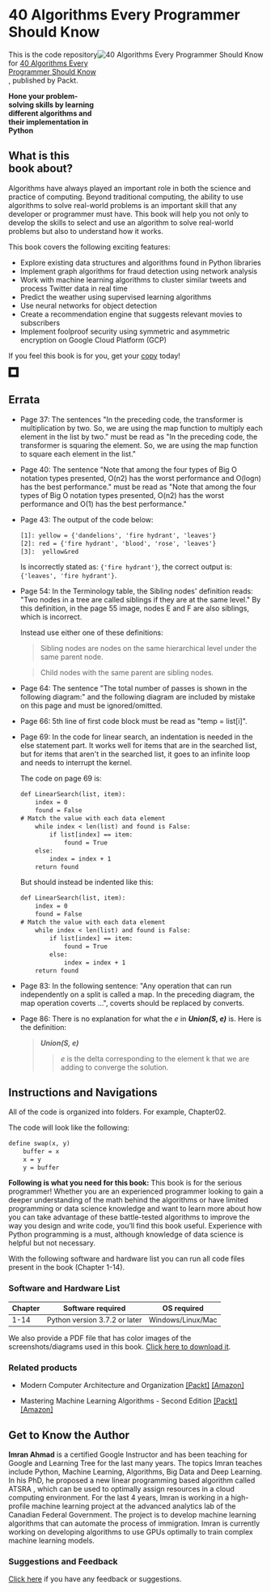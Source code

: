 # 40 Algorithms Every Programmer Should Know 

<a href="https://www.packtpub.com/programming/40-algorithms-every-programmer-should-know?utm_source=github&utm_medium=repository&utm_campaign=9781789801217"><img src="https://static.packt-cdn.com/products/9781789801217/cover/smaller" alt="40 Algorithms Every Programmer Should Know " height="256px" align="right"></a>

This is the code repository for [40 Algorithms Every Programmer Should Know ](https://www.packtpub.com/programming/40-algorithms-every-programmer-should-know?utm_source=github&utm_medium=repository&utm_campaign=9781789801217), published by Packt.

**Hone your problem-solving skills by learning different algorithms and their implementation in Python**

## What is this book about?
Algorithms have always played an important role in both the science and practice of computing. Beyond traditional computing, the ability to use algorithms to solve real-world problems is an important skill that any developer or programmer must have. This book will help you not only to develop the skills to select and use an algorithm to solve real-world problems but also to understand how it works.


This book covers the following exciting features:
* Explore existing data structures and algorithms found in Python libraries 
* Implement graph algorithms for fraud detection using network analysis 
* Work with machine learning algorithms to cluster similar tweets and process Twitter data in real time 
* Predict the weather using supervised learning algorithms 
* Use neural networks for object detection 
* Create a recommendation engine that suggests relevant movies to subscribers 
* Implement foolproof security using symmetric and asymmetric encryption on Google Cloud Platform (GCP)

If you feel this book is for you, get your [copy](https://www.amazon.com/dp/1789801214) today!

<a href="https://www.packtpub.com/?utm_source=github&utm_medium=banner&utm_campaign=GitHubBanner"><img src="https://raw.githubusercontent.com/PacktPublishing/GitHub/master/GitHub.png" 
alt="https://www.packtpub.com/" border="5" /></a>

## Errata

* Page 37: The sentences "In the preceding code, the transformer is multiplication by two. So, we are using the map function to multiply each element in the list by two." must be read as "In the preceding code, the transformer is squaring the element. So, we are using the map function to square each element in the list."

* Page 40: The sentence "Note that among the four types of Big O notation types presented, O(n2) has the worst performance and O(logn) has the best performance." must be read as "Note that among the four types of Big O notation types presented, O(n2) has the worst performance and O(1) has the best performance."

* Page 43: The output of the code below:
  ```
  [1]: yellow = {'dandelions', 'fire hydrant', 'leaves'}
  [2]: red = {'fire hydrant', 'blood', 'rose', 'leaves'}
  [3]:  yellow&red
  ```
  Is incorrectly stated as: ```{'fire hydrant'}```, the correct output is: ```{'leaves', 'fire hydrant'}```.

* Page 54: In the Terminology table, the Sibling nodes' definition reads: "Two nodes in a tree are called siblings if they are at the same level." By this definition, in the page 55 image, nodes E and F are also siblings, which is incorrect. 
   
   Instead use either one of these definitions:
   >Sibling nodes are nodes on the same hierarchical level under the same parent node.
   
   >Child nodes with the same parent are sibling nodes.

* Page 64: The sentence "The total number of passes is shown in the following diagram:" and the following diagram are included by mistake on this page and must be ignored/omitted.

* Page 66: 5th line of first code block must be read as "temp = list[i]".

* Page 69: In the code for linear search, an indentation is needed in the else statement part. It works well for items that are in the searched list, but for items that aren't in the searched list, it goes to an infinite loop and needs to interrupt the kernel. 

  The code on page 69 is:
  ```    
  def LinearSearch(list, item):
      index = 0
      found = False
  # Match the value with each data element
      while index < len(list) and found is False:
          if list[index] == item:
              found = True
      else:
          index = index + 1
      return found
  ```
  But should instead be indented like this:
  ```
  def LinearSearch(list, item):
      index = 0
      found = False
  # Match the value with each data element
      while index < len(list) and found is False:
          if list[index] == item:
              found = True
          else:
              index = index + 1
      return found
  ```
* Page 83: In the following sentence: "Any operation that can run independently on a split is called a map. In the preceding diagram, the map operation coverts ...",
 coverts should be replaced by converts.

* Page 86: There is no explanation for what the _e_ in _**Union(S, e)**_ is. Here is the definition:
  > _**Union(S, e)**_
  > > _e_ is the delta corresponding to the element k that we are adding to converge the solution.

## Instructions and Navigations
All of the code is organized into folders. For example, Chapter02.

The code will look like the following:
```
define swap(x, y)
    buffer = x
    x = y
    y = buffer
```

**Following is what you need for this book:**
This book is for the serious programmer! Whether you are an experienced programmer looking to gain a deeper understanding of the math behind the algorithms or have limited programming or data science knowledge and want to learn more about how you can take advantage of these battle-tested algorithms to improve the way you design and write code, you’ll find this book useful. Experience with Python programming is a must, although knowledge of data science is helpful but not necessary.

With the following software and hardware list you can run all code files present in the book (Chapter 1-14).
### Software and Hardware List
| Chapter | Software required | OS required |
| -------- | ------------------------------------ | ----------------------------------- |
| 1-14 | Python version 3.7.2 or later | Windows/Linux/Mac |

We also provide a PDF file that has color images of the screenshots/diagrams used in this book. [Click here to download it](https://static.packt-cdn.com/downloads/9781789801217_ColorImages.pdf).

### Related products
*  Modern Computer Architecture and Organization [[Packt]](https://www.packtpub.com/cloud-networking/modern-computer-architecture-and-organization?utm_source=github&utm_medium=repository&utm_campaign=) [[Amazon]](https://www.amazon.com/dp/1838984399)

*  Mastering Machine Learning Algorithms - Second Edition [[Packt]](https://www.packtpub.com/data/mastering-machine-learning-algorithms-second-edition?utm_source=github&utm_medium=repository&utm_campaign=) [[Amazon]](https://www.amazon.com/dp/1838820299)


## Get to Know the Author
**Imran Ahmad**
is a certified Google Instructor and has been teaching for Google and Learning Tree for the last many years. The topics Imran teaches include Python, Machine Learning, Algorithms, Big Data and Deep Learning. In his PhD, he proposed a new linear programming based algorithm called ATSRA , which can be used to optimally assign resources in a cloud computing environment. For the last 4 years, Imran is working in a high-profile machine learning project at the advanced analytics lab of the Canadian Federal Government. The project is to develop machine learning algorithms that can automate the process of immigration. Imran is currently working on developing algorithms to use GPUs optimally to train complex machine learning models.


### Suggestions and Feedback
[Click here](https://docs.google.com/forms/d/e/1FAIpQLSdy7dATC6QmEL81FIUuymZ0Wy9vH1jHkvpY57OiMeKGqib_Ow/viewform) if you have any feedback or suggestions.
